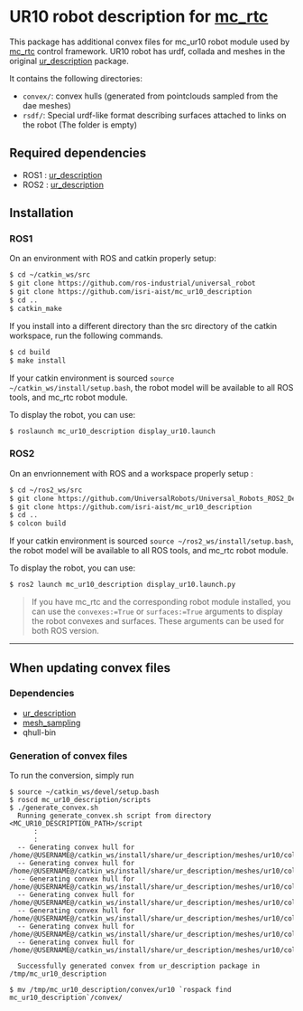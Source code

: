 # UR10 robot description for [mc_rtc](https://jrl-umi3218.github.io/mc_rtc/)
This package has additional convex files for mc_ur10 robot module used by [mc_rtc](https://jrl-umi3218.github.io/mc_rtc/) control framework.
UR10 robot has urdf, collada and meshes in the original [ur_description](https://github.com/ros-industrial/universal_robot/tree/melodic-devel/ur_description) package.

It contains the following directories:
- `convex/`: convex hulls (generated from pointclouds sampled from the dae meshes)
- `rsdf/`: Special urdf-like format describing surfaces attached to links on the robot (The folder is empty)

## Required dependencies

* ROS1 : [ur_description](https://github.com/ros-industrial/universal_robot/tree/melodic-devel/ur_description)
* ROS2 : [ur_description](https://github.com/UniversalRobots/Universal_Robots_ROS2_Description)

## Installation

### ROS1 
  On an environment with ROS and catkin properly setup:

  ```bash
  $ cd ~/catkin_ws/src
  $ git clone https://github.com/ros-industrial/universal_robot
  $ git clone https://github.com/isri-aist/mc_ur10_description
  $ cd ..
  $ catkin_make
  ```

  If you install into a different directory than the src directory of the catkin workspace, run the following commands.
  ```bash
  $ cd build
  $ make install
  ```
  If your catkin environment is sourced `source ~/catkin_ws/install/setup.bash`, the robot model will be available to all ROS tools, and mc_rtc robot module.

  To display the robot, you can use:

  ```
  $ roslaunch mc_ur10_description display_ur10.launch
  ```


### ROS2
  On an envrionnement with ROS and a workspace properly setup : 

  ```bash 
  $ cd ~/ros2_ws/src
  $ git clone https://github.com/UniversalRobots/Universal_Robots_ROS2_Description # you may need to change branch depending on your ros version
  $ git clone https://github.com/isri-aist/mc_ur10_description
  $ cd ..
  $ colcon build
  ```
  If your catkin environment is sourced `source ~/ros2_ws/install/setup.bash`, the robot model will be available to all ROS tools, and mc_rtc robot module.

  To display the robot, you can use:

  ```bash
  $ ros2 launch mc_ur10_description display_ur10.launch.py
  ```

> If you have mc_rtc and the corresponding robot module installed, you can use the `convexes:=True` or `surfaces:=True` arguments to display the robot convexes and surfaces. These arguments can be used for both ROS version.
***

## When updating convex files

### Dependencies
- [ur_description](https://github.com/ros-industrial/universal_robot/tree/melodic-devel/ur_description)
- [mesh_sampling](https://github.com/arntanguy/mesh_sampling)
- qhull-bin

### Generation of convex files
To run the conversion, simply run

```
$ source ~/catkin_ws/devel/setup.bash
$ roscd mc_ur10_description/scripts
$ ./generate_convex.sh
  Running generate_convex.sh script from directory <MC_UR10_DESCRIPTION_PATH>/script
      :
      :
  -- Generating convex hull for /home/@USERNAME@/catkin_ws/install/share/ur_description/meshes/ur10/collision/upperarm.stl
  -- Generating convex hull for /home/@USERNAME@/catkin_ws/install/share/ur_description/meshes/ur10/collision/forearm.stl
  -- Generating convex hull for /home/@USERNAME@/catkin_ws/install/share/ur_description/meshes/ur10/collision/base.stl
  -- Generating convex hull for /home/@USERNAME@/catkin_ws/install/share/ur_description/meshes/ur10/collision/wrist2.stl
  -- Generating convex hull for /home/@USERNAME@/catkin_ws/install/share/ur_description/meshes/ur10/collision/wrist3.stl
  -- Generating convex hull for /home/@USERNAME@/catkin_ws/install/share/ur_description/meshes/ur10/collision/shoulder.stl
  -- Generating convex hull for /home/@USERNAME@/catkin_ws/install/share/ur_description/meshes/ur10/collision/wrist1.stl

  Successfully generated convex from ur_description package in /tmp/mc_ur10_description

$ mv /tmp/mc_ur10_description/convex/ur10 `rospack find mc_ur10_description`/convex/
```
